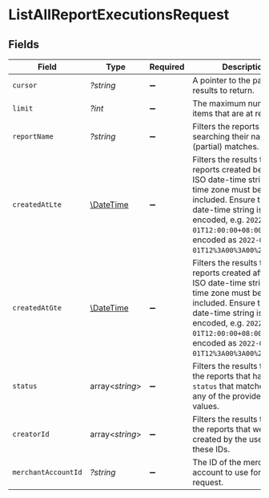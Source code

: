# ListAllReportExecutionsRequest


## Fields

| Field                                                                                                                                                                                                                                                   | Type                                                                                                                                                                                                                                                    | Required                                                                                                                                                                                                                                                | Description                                                                                                                                                                                                                                             | Example                                                                                                                                                                                                                                                 |
| ------------------------------------------------------------------------------------------------------------------------------------------------------------------------------------------------------------------------------------------------------- | ------------------------------------------------------------------------------------------------------------------------------------------------------------------------------------------------------------------------------------------------------- | ------------------------------------------------------------------------------------------------------------------------------------------------------------------------------------------------------------------------------------------------------- | ------------------------------------------------------------------------------------------------------------------------------------------------------------------------------------------------------------------------------------------------------- | ------------------------------------------------------------------------------------------------------------------------------------------------------------------------------------------------------------------------------------------------------- |
| `cursor`                                                                                                                                                                                                                                                | *?string*                                                                                                                                                                                                                                               | :heavy_minus_sign:                                                                                                                                                                                                                                      | A pointer to the page of results to return.                                                                                                                                                                                                             | ZXhhbXBsZTE                                                                                                                                                                                                                                             |
| `limit`                                                                                                                                                                                                                                                 | *?int*                                                                                                                                                                                                                                                  | :heavy_minus_sign:                                                                                                                                                                                                                                      | The maximum number of items that are at returned.                                                                                                                                                                                                       | 20                                                                                                                                                                                                                                                      |
| `reportName`                                                                                                                                                                                                                                            | *?string*                                                                                                                                                                                                                                               | :heavy_minus_sign:                                                                                                                                                                                                                                      | Filters the reports by searching their name for (partial) matches.                                                                                                                                                                                      | My report                                                                                                                                                                                                                                               |
| `createdAtLte`                                                                                                                                                                                                                                          | [\DateTime](https://www.php.net/manual/en/class.datetime.php)                                                                                                                                                                                           | :heavy_minus_sign:                                                                                                                                                                                                                                      | Filters the results to only reports created before this ISO date-time string. The time zone must be included. Ensure that the date-time string is URL encoded, e.g. `2022-01-01T12:00:00+08:00` must be encoded as `2022-01-01T12%3A00%3A00%2B08%3A00`. | 2022-01-01T12:00:00+08:00                                                                                                                                                                                                                               |
| `createdAtGte`                                                                                                                                                                                                                                          | [\DateTime](https://www.php.net/manual/en/class.datetime.php)                                                                                                                                                                                           | :heavy_minus_sign:                                                                                                                                                                                                                                      | Filters the results to only reports created after this ISO date-time string. The time zone must be included. Ensure that the date-time string is URL encoded, e.g. `2022-01-01T12:00:00+08:00` must be encoded as `2022-01-01T12%3A00%3A00%2B08%3A00`.  | 2022-01-01T12:00:00+08:00                                                                                                                                                                                                                               |
| `status`                                                                                                                                                                                                                                                | array<*string*>                                                                                                                                                                                                                                         | :heavy_minus_sign:                                                                                                                                                                                                                                      | Filters the results to only the reports that have a `status` that matches with any of the provided status values.                                                                                                                                       | succeeded                                                                                                                                                                                                                                               |
| `creatorId`                                                                                                                                                                                                                                             | array<*string*>                                                                                                                                                                                                                                         | :heavy_minus_sign:                                                                                                                                                                                                                                      | Filters the results to only the reports that were created by the users with these IDs.                                                                                                                                                                  | 30362ed1-05cf-4a4c-8b4a-e76323df5f1e                                                                                                                                                                                                                    |
| `merchantAccountId`                                                                                                                                                                                                                                     | *?string*                                                                                                                                                                                                                                               | :heavy_minus_sign:                                                                                                                                                                                                                                      | The ID of the merchant account to use for this request.                                                                                                                                                                                                 | default                                                                                                                                                                                                                                                 |